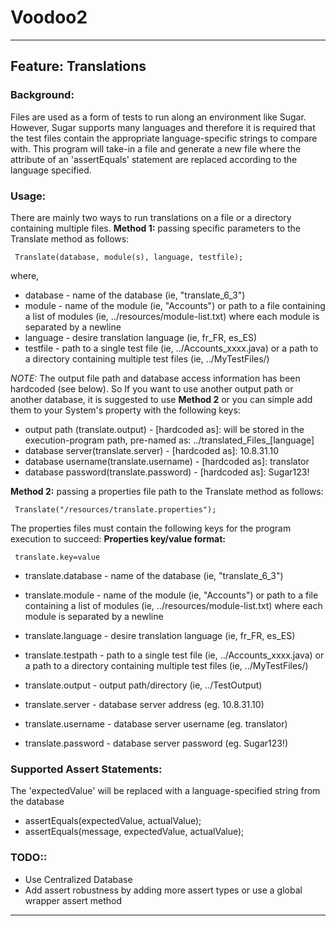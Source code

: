 Voodoo2
=======




***
## Feature: Translations 
### Background: 
Files are used as a form of tests to run along an environment like Sugar. However, Sugar supports 
many languages and therefore it is required that the test files contain the appropriate language-specific
strings to compare with. This program will take-in a file and generate a new file where the attribute of an
'assertEquals' statement are replaced according to the language specified. 

### Usage: 
There are mainly two ways to run translations on a file or a directory containing multiple files.
**Method 1:** passing specific parameters to the Translate method as follows:
<pre><code> Translate(database, module(s), language, testfile); </pre></code>

where,
+ database - name of the database (ie, "translate\_6\_3") 
+ module - name of the module (ie, "Accounts") or path to a file containing a list of modules (ie, ../resources/module-list.txt) where each module is separated by a newline
+ language - desire translation language (ie, fr\_FR, es\_ES)
+ testfile - path to a single test file (ie, ../Accounts\_xxxx.java) or a path to a directory containing multiple test files (ie, ../MyTestFiles/)

*NOTE:* The output file path and database access information has been hardcoded (see below). So If you want to use another output 
path or another database, it is suggested to use **Method 2** or you can simple add them to your System's property with the following keys:
+ output path (translate.output) -  [hardcoded as]: will be stored in the execution-program path, pre-named as: ../translated\_Files\_[language]
+ database server(translate.server) - [hardcoded as]: 10.8.31.10
+ database username(translate.username) - [hardcoded as]: translator
+ database password(translate.password) - [hardcoded as]: Sugar123!

**Method 2:** passing a properties file path to the Translate method as follows: 
<pre><code> Translate("/resources/translate.properties"); </pre></code>

The properties files must contain the following keys for the program execution to succeed:
**Properties key/value format:** <pre><code> translate.key=value </pre></code>
+ translate.database - name of the database (ie, "translate\_6\_3") 
+ translate.module - name of the module (ie, "Accounts") or path to a file containing a list of modules (ie, ../resources/module-list.txt) where each module is separated by a newline
+ translate.language - desire translation language (ie, fr\_FR, es\_ES)
+ translate.testpath - path to a single test file (ie, ../Accounts\_xxxx.java) or a path to a directory containing multiple test files (ie, ../MyTestFiles/)
+ translate.output - output path/directory (ie, ../TestOutput)

+ translate.server - database server address (eg. 10.8.31.10)
+ translate.username - database server username (eg. translator)
+ translate.password - database server password (eg. Sugar123!)

### Supported Assert Statements:
The 'expectedValue' will be replaced with a language-specified string from the database 
+ assertEquals(expectedValue, actualValue); 
+ assertEquals(message, expectedValue, actualValue);

### TODO::
+ Use Centralized Database
+ Add assert robustness by adding more assert types or use a global wrapper assert method 
***